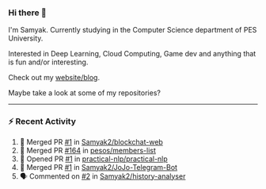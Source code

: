 ### Hi there 👋

I'm Samyak. Currently studying in the Computer Science department of PES University.

Interested in Deep Learning, Cloud Computing, Game dev and anything that is fun and/or interesting.

Check out my [website/blog](https://samyak2.github.io/).

Maybe take a look at some of my repositories?

---

### :zap: Recent Activity

<!--START_SECTION:activity-->
1. 🎉 Merged PR [#1](https://github.com//Samyak2/blockchat-web/pull/1) in [Samyak2/blockchat-web](https://github.com//Samyak2/blockchat-web)
2. 🎉 Merged PR [#164](https://github.com//pesos/members-list/pull/164) in [pesos/members-list](https://github.com//pesos/members-list)
3. 💪 Opened PR [#1](https://github.com//practical-nlp/practical-nlp/pull/1) in [practical-nlp/practical-nlp](https://github.com//practical-nlp/practical-nlp)
4. 🎉 Merged PR [#1](https://github.com//Samyak2/JoJo-Telegram-Bot/pull/1) in [Samyak2/JoJo-Telegram-Bot](https://github.com//Samyak2/JoJo-Telegram-Bot)
5. 🗣 Commented on [#2](https://github.com//Samyak2/history-analyser/issues/2) in [Samyak2/history-analyser](https://github.com//Samyak2/history-analyser)
<!--END_SECTION:activity-->
